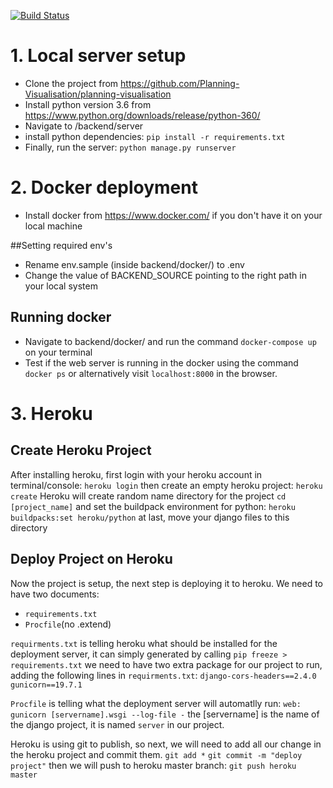 [![Build Status](https://travis-ci.com/rakeshchoyal92/backend.svg?branch=develop)](https://travis-ci.com/rakeshchoyal92/backend)

# 1. Local server setup

- Clone the project from https://github.com/Planning-Visualisation/planning-visualisation
- Install python version 3.6 from https://www.python.org/downloads/release/python-360/
- Navigate to /backend/server
- install python dependencies: `pip install -r requirements.txt` 
- Finally, run the server: `python manage.py runserver`


# 2. Docker deployment
- Install docker from https://www.docker.com/ if you don't have it on your local machine

##Setting required env's
- Rename env.sample (inside backend/docker/) to .env 
- Change the value of BACKEND_SOURCE pointing to the right path in your local system
  
## Running docker
- Navigate to backend/docker/ and run the command `docker-compose up` on your terminal
- Test if the web server is running in the docker using the command `docker ps` or alternatively visit `localhost:8000` in the browser.

# 3. Heroku
## Create Heroku Project
After installing heroku, first login with your heroku account in terminal/console:
`heroku login`
 then create an empty heroku project:
`heroku create`
Heroku will create random name directory for the project
`cd [project_name]`
and set the buildpack environment for python:
`heroku buildpacks:set heroku/python`
at last, move your django files to this directory 

## Deploy Project on Heroku
Now the project is setup, the next step is deploying it to heroku.
We need to have two documents:
+ `requirements.txt`
+ `Procfile`(no .extend)

`requirments.txt` is telling heroku what should be installed for the deployment server, it can simply generated by calling `pip freeze > requirements.txt`
we need to have two extra package for our project to run, adding the following lines in `requirments.txt`:
`django-cors-headers==2.4.0`
`gunicorn==19.7.1`

`Procfile` is telling what the deployment server will automatlly run:
`web: gunicorn [servername].wsgi --log-file -`
the [servername] is the name of the django project, it is named `server` in our project.

Heroku is using git to publish, so next, we will need to add all our change in the heroku project and commit them.
`git add *`
`git commit -m "deploy project"`
then we will push to heroku master branch:
`git push heroku master`


